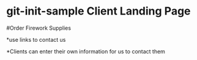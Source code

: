 # git-init-sample Client Landing Page



#Order Firework Supplies


*use links to contact us

*Clients can enter their own information for us to contact them
